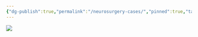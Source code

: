 ```yaml
---
{"dg-publish":true,"permalink":"/neurosurgery-cases/","pinned":true,"tags":["gardenEntry"],"created":"2023-05-27T13:58:35.000-07:00","updated":"2024-06-18T17:22:48.591-07:00"}
---
```



![](https://i.imgur.com/Y3EpOC1.jpeg)
